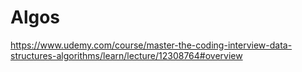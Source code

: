 # Algos


https://www.udemy.com/course/master-the-coding-interview-data-structures-algorithms/learn/lecture/12308764#overview
